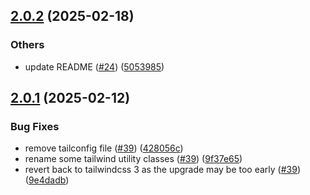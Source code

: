 ## [2.0.2](https://github.com/JeremieLitzler/VueSupabaseBoilerplate/compare/v2.0.1...v2.0.2) (2025-02-18)

### Others

* update README ([#24](https://github.com/JeremieLitzler/VueSupabaseBoilerplate/issues/24)) ([5053985](https://github.com/JeremieLitzler/VueSupabaseBoilerplate/commit/505398546dbe97aae80aa1752fbe3c41b716b348))

## [2.0.1](https://github.com/JeremieLitzler/VueSupabaseBoilerplate/compare/v2.0.0...v2.0.1) (2025-02-12)


### Bug Fixes

* remove tailconfig file ([#39](https://github.com/JeremieLitzler/VueSupabaseBoilerplate/issues/39)) ([428056c](https://github.com/JeremieLitzler/VueSupabaseBoilerplate/commit/428056c2613dfa02686f02e8d874705b1131ebd7))
* rename some tailwind utility classes ([#39](https://github.com/JeremieLitzler/VueSupabaseBoilerplate/issues/39)) ([9f37e65](https://github.com/JeremieLitzler/VueSupabaseBoilerplate/commit/9f37e651d3eed5e5281b7aff675aa45fe2080ad6))
* revert back to tailwindcss 3 as the upgrade may be too early ([#39](https://github.com/JeremieLitzler/VueSupabaseBoilerplate/issues/39)) ([9e4dadb](https://github.com/JeremieLitzler/VueSupabaseBoilerplate/commit/9e4dadb28b100cbbdf09de05f1a2a16d2b7feb9b))
